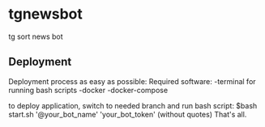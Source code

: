 # tgnewsbot
tg sort news bot


## Deployment
Deployment process as easy as possible:
Required software:
-terminal for running bash scripts
-docker
-docker-compose

to deploy application, switch to needed branch and run bash script:
$bash start.sh '@your_bot_name' 'your_bot_token' 
(without quotes)
That's all.


